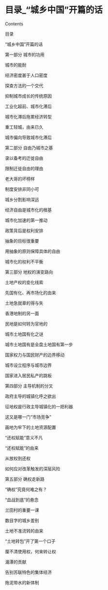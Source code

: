 # 目录_“城乡中国”开篇的话

Contents

目录

“城乡中国”开篇的话

第一部分 城市的功用

城市的能耐

经济密度甚于人口密度

探查方法的一个交代

抑制城市成长的传统原因

工业化超前、城市化滞后

城市化滞后拖累经济转型

重工轻城，由来已久

城市偏向导致城市化滞后

第二部分 自由乃城市之基

录以备考的迁徙自由

限制迁徙自由的理由

老大哥的坏榜样

制度安排非同小可

城乡分割影响深远

经济自由是城市化的根基

城市化加速的第一推动

政策背后是权利安排

抽象的目标很重要

用抽象的原则保障具体的自由

城市化的权利不平衡

第三部分 地权的演变路向

土地产权的变化线索

先国有化、再市场化的由来

土地急就章的得与失

香港地制的另一面

民地是如何转为官地的

城市土地国有化之谜

城市土地国有是全盘土地国有第一步

国家权力与国民财产的边界移动

城市设立程序与城市边界

国家进入居民私产的跳板

第四部分 主导机制的分叉

政府主导的城镇化呼之欲出

征地权是行政主导城镇化的一把利器

这又是哪一门“市场竞争”

画地为牢下的土地资源配置

“还权赋能”意义不凡

“还权赋能”的由来

从放权到还权

如何应对改革触发的深层风险

第五部分 确权走新路

“确权”究竟何难之有？

“血战到底”的悬念

兰田村的重要一课

数目字的城乡差别

土地不准流转的由来

“土地转包”开了第一个口子

厘不清使用权，何来转让权

湄潭的贡献

告别苏联特色的集体经济

拖泥带水的新体制